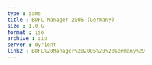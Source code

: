 ```yaml
---
type : game
title : BDFL Manager 2005 (Germany)
size : 1.0 G
format : iso
archive : zip
server : myrient
link2 : BDFL%20Manager%202005%20%28Germany%29
---
```

